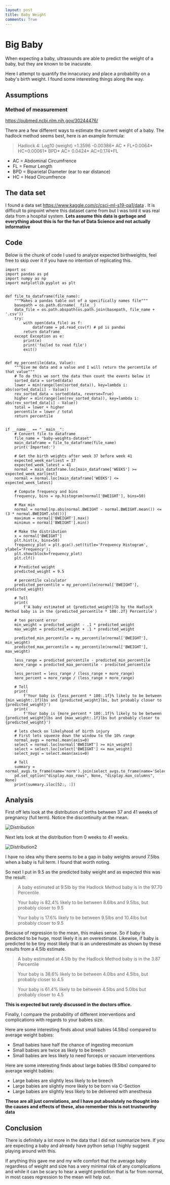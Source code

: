 ```yaml
---
layout: post
title: Baby Weight
comments: True
---
```

# Big Baby
When expecting a baby, ultrasounds are able to predict the weight of a baby, but they are known to be inacurate. 

Here I attempt to quantify the innacuracy and place a probability on a baby's birth weight. I found some interesting things along the way. 

## Assumptions

### Method of measurement
<https://pubmed.ncbi.nlm.nih.gov/30244476/>

There are a few different ways to estimate the current weight of a baby. The hadlock method seems best, here is an example formula:

>Hadlock 4: Log10 (weight) =1.3596 -0.00386* AC * FL+0.0064* HC+0.00061* BPD* AC+ 0.0424* AC+0.174*FL

* AC = Abdominal Circumfrence
* FL = Femur Length
* BPD = Biparietal Diameter (ear to ear distance)
* HC = Head Circumfrence

## The data set
I found a data set 
<https://www.kaggle.com/c/csci-ml-s19-pa1/data>
. It is difficult to pinpoint where this dataset came from but I was told it was real data from a hospital system. **Lets assume this data is garbage and everything about this is for the fun of Data Science and not actually informative**

## Code
Below is the chunk of code I used to analyze expected birthweights, feel free to skip over it if you have no intention of replicating this. 

    import os
    import pandas as pd
    import numpy as np
    import matplotlib.pyplot as plt


    def file_to_dataframe(file_name):
        """Makes a pandas table out of a specifically names file"""
        basepath = os.path.dirname(__file__)
        data_file = os.path.abspath(os.path.join(basepath, file_name + '.csv'))
        try:
            with open(data_file) as f:
                dataframe = pd.read_csv(f) # pd is pandas
            return dataframe
        except Exception as e:
            print(e)
            print('failed to read file')
            exit()


    def my_percentile(data, Value):
        """Give me data and a value and I will return the percentile of that value"""
        # To do this we sort the data then count the events below it
        sorted_data = sorted(data)
        lower = min(range(len(sorted_data)), key=lambda i: abs(sorted_data[i] - Value))
        rev_sorted_data = sorted(data, reverse=True)
        higher = min(range(len(rev_sorted_data)), key=lambda i: abs(rev_sorted_data[i] - Value))
        total = lower + higher
        percentile = lower / total
        return percentile


    if __name__ == "__main__":
        # Convert file to dataframe
        file_name = "baby-weights-dataset"
        main_dataframe = file_to_dataframe(file_name)
        print('Imported:')

        # Get the birth weights after week 37 before week 41
        expected_week_earliest = 37
        expected_week_latest = 41
        normal = main_dataframe.loc[main_dataframe['WEEKS'] >= expected_week_earliest]
        normal = normal.loc[main_dataframe['WEEKS'] <= expected_week_latest]

        # Compute frequency and bins
        frequency, bins = np.histogram(normal['BWEIGHT'], bins=50)

        # Max min
        normal = normal[np.abs(normal.BWEIGHT - normal.BWEIGHT.mean()) <= (3 * normal.BWEIGHT.std())]
        maximum = normal['BWEIGHT'].max()
        minimun = normal['BWEIGHT'].min()

        # Make the distribution
        x = normal['BWEIGHT']
        plt.hist(x, bins=50)
        frequency_plot = plt.gca().set(title='Frequency Histogram', ylabel='Frequency');
        plt.show(block=frequency_plot)
        plt.clf()

        # Predicted weight
        predicted_weight = 9.5

        # percentile calculator
        predicted_percentile = my_percentile(normal['BWEIGHT'], predicted_weight)

        # Tell
        print(
            f'A baby estimated at {predicted_weight}lb by the Hadlock Method baby is in the {predicted_percentile * 100:.2f} Percentile')

        # ten percent error
        min_weight = predicted_weight - .1 * predicted_weight
        max_weight = predicted_weight + .1 * predicted_weight

        predicted_min_percentile = my_percentile(normal['BWEIGHT'], min_weight)
        predicted_max_percentile = my_percentile(normal['BWEIGHT'], max_weight)

        less_range = predicted_percentile - predicted_min_percentile
        more_range = predicted_max_percentile - predicted_percentile

        less_percent = less_range / (less_range + more_range)
        more_percent = more_range / (less_range + more_range)

        # Tell
        print(
            f'Your baby is {less_percent * 100:.1f}% likely to be between {min_weight:.1f}lbs and {predicted_weight}lbs, but probably closer to {predicted_weight}')
        print(
            f'Your baby is {more_percent * 100:.1f}% likely to be between {predicted_weight}lbs and {max_weight:.1f}lbs but probably closer to {predicted_weight}')

        # lets check on likelyhood of birth injury
        # First lets squeeze down the window to the 10% range
        normal_avgs = normal.mean(axis=0)
        select = normal.loc[normal['BWEIGHT'] >= min_weight]
        select = select.loc[select['BWEIGHT'] <= max_weight]
        select_avgs = select.mean(axis=0)

        # Tell
        summary = normal_avgs.to_frame(name='norm').join(select_avgs.to_frame(name='Select'))
        pd.set_option("display.max_rows", None, "display.max_columns", None)
        print(summary.iloc[52:, :])

## Analysis
First off lets look at the distribution of births between 37 and 41 weeks of pregnancy (full term). Notice the discontinuity at the mean.

![Distribution](/images/BabyWeights.png)

Next lets look at the distribution from 0 weeks to 41 weeks.

![Distribution2](/images/BabyWeightsFull.png)

I have no idea why there seems to be a gap in baby weights around 7.5lbs when a baby is full term. I found that worth noting.

So next I put in 9.5 as the predicted baby weight and as expected this was the result:

>A baby estimated at 9.5lb by the Hadlock Method baby is in the 97.70 Percentile

>Your baby is 82.4% likely to be between 8.6lbs and 9.5lbs, but probably closer to 9.5

>Your baby is 17.6% likely to be between 9.5lbs and 10.4lbs but probably closer to 9.5

Because of regression to the mean, this makes sense. So if baby is predicted to be huge, most likely it is an overestimate. Likewise, if baby is predicted to be tiny most likely that is an underestimate as shown by these results from a 4.5lb estimate.

>A baby estimated at 4.5lb by the Hadlock Method baby is in the 3.87 Percentile

>Your baby is 38.6% likely to be between 4.0lbs and 4.5lbs, but probably closer to 4.5

>Your baby is 61.4% likely to be between 4.5lbs and 5.0lbs but probably closer to 4.5

**This is expected but rarely discussed in the doctors office.**

Finally, I compare the probability of different interventions and complications with regards to your babies size. 

Here are some interesting finds about small babies (4.5lbs) compared to average weight babies:
* Small babies have half the chance of ingesting meconium
* Small babies are twice as likely to be breech
* Small babies are less likely to need forceps or vacuum interventions

Here are some interesting finds about large babies (9.5lbs) compared to average weight babies:
* Large babies are slightly less likely to be breech
*  Large babies are slightly more likely to be born via C-Section
* Large babies are slightly less likely to be delivered with anesthesia

**These are all just correlations, and I have put absolutely no thought into the causes and effects of these, also remember this is not trustworthy data**

## Conclusion

There is definitely a lot more in the data that I did not summarize here. If you are expecting a baby and already have python setup I highly suggest playing around with this.

If anything this gave me and my wife comfort that the average baby regardless of weight and size has a very minimal risk of any complications and while it can be scary to hear a weight prediction that is far from normal, in most cases regression to the mean will help out. 
